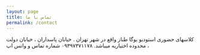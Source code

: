 ```yaml
---
layout: page
title: تماس با ما
permalink: /contact
---
```


کلاسهای حضوری استودیو یوگا طناز واقع در شهر تهران . خیابان پاسداران ، خیابان دولت ، محدوده اختیاریه میباشد. 
۰۹۳۹۷۳۷۱۱۷۸ شماره تماس و واتس اپ 
